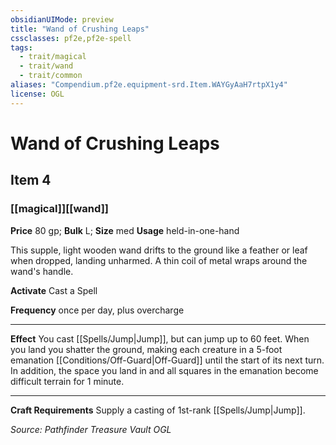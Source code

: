 ```yaml
---
obsidianUIMode: preview
title: "Wand of Crushing Leaps"
cssclasses: pf2e,pf2e-spell
tags:
  - trait/magical
  - trait/wand
  - trait/common
aliases: "Compendium.pf2e.equipment-srd.Item.WAYGyAaH7rtpX1y4"
license: OGL
---
```

# Wand of Crushing Leaps
## Item 4
### [[magical]][[wand]]


**Price** 80 gp; 
**Bulk** L; **Size** med
**Usage** held-in-one-hand

This supple, light wooden wand drifts to the ground like a feather or leaf when dropped, landing unharmed. A thin coil of metal wraps around the wand's handle.

**Activate** Cast a Spell

**Frequency** once per day, plus overcharge

* * *

**Effect** You cast [[Spells/Jump|Jump]], but can jump up to 60 feet. When you land you shatter the ground, making each creature in a 5-foot emanation [[Conditions/Off-Guard|Off-Guard]] until the start of its next turn. In addition, the space you land in and all squares in the emanation become difficult terrain for 1 minute.

* * *

**Craft Requirements** Supply a casting of 1st-rank [[Spells/Jump|Jump]].

*Source: Pathfinder Treasure Vault*
*OGL*